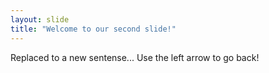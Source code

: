 ```yaml
---
layout: slide
title: "Welcome to our second slide!"
---
```

Replaced to a new sentense...
Use the left arrow to go back!
